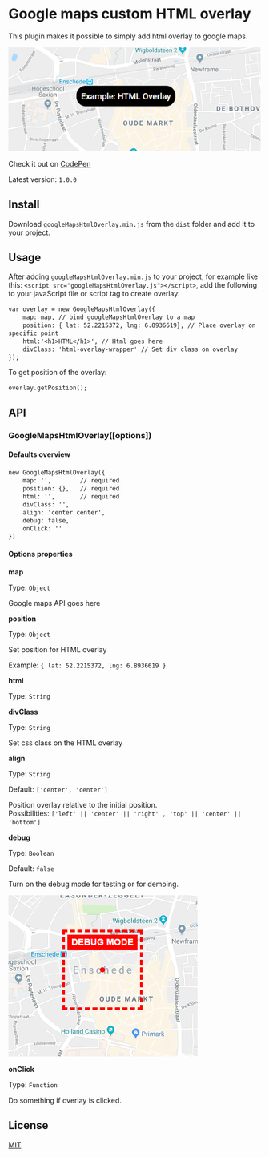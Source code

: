 # Google maps custom HTML overlay

This plugin makes it possible to simply add html overlay to google maps.

![html-overlay-example](https://raw.githubusercontent.com/Chmylov/google-maps-html-overlay/develop/example/html-overlay-example.PNG)

Check it out on [CodePen](https://codepen.io/Chmylov/pen/ELdVmm)

Latest version: `1.0.0`

## Install

Download `googleMapsHtmlOverlay.min.js` from the `dist` folder and add it to your project.

## Usage

After adding `googleMapsHtmlOverlay.min.js` to your project, for example like this: `<script src="googleMapsHtmlOverlay.js"></script>`, add the following to your javaScript file or script tag to create overlay:

```
var overlay = new GoogleMapsHtmlOverlay({
    map: map, // bind googleMapsHtmlOverlay to a map
    position: { lat: 52.2215372, lng: 6.8936619}, // Place overlay on specific point
    html:'<h1>HTML</h1>', // Html goes here
    divClass: 'html-overlay-wrapper' // Set div class on overlay
});
```

To get position of the overlay:

```
overlay.getPosition();
```

## API

### GoogleMapsHtmlOverlay([options])

#### Defaults overview

```
new GoogleMapsHtmlOverlay({
    map: '',        // required
    position: {},   // required
    html: '',       // required
    divClass: '',
    align: 'center center',
    debug: false,
    onClick: ''
})
```

#### Options properties

**map**

Type: `Object`

Google maps API goes here

**position**

Type: `Object`

Set position for HTML overlay

Example: `{ lat: 52.2215372, lng: 6.8936619 }`

**html**

Type: `String`

**divClass**

Type: `String`

Set css class on the HTML overlay

**align**

Type: `String`

Default: `['center', 'center']`

Position overlay relative to the initial position. <br />Possibilities: `['left' || 'center' || 'right' , 'top' || 'center' || 'bottom']`

**debug**

Type: `Boolean`

Default: `false`

Turn on the debug mode for testing or for demoing.

![debug-example](https://raw.githubusercontent.com/Chmylov/google-maps-html-overlay/develop/example/debug-example.PNG)

**onClick**

Type: `Function`

Do something if overlay is clicked.

## License

[MIT](https://raw.githubusercontent.com/Chmylov/google-maps-html-overlay/develop/LICENSE)
